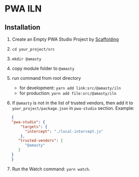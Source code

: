 # PWA ILN

## Installation

1. Create an Empty PWA Studio Project by [Scaffolding](https://magento.github.io/pwa-studio/pwa-buildpack/scaffolding/)
2. `cd your_project/src` 
3. `mkdir @amasty` 
4.  copy module folder to `@amasty`
5. run command from root directory
   - for development: `yarn add link:src/@amasty/iln`  
   - for production: `yarn add file:src/@amasty/iln`
     
6. If `@amasty` is not in the list of trusted vendors, then add it to `your_project/package.json` in `pwa-studio` section. Example:
   
```json
   {
   "pwa-studio": {
       "targets": {
         "intercept": "./local-intercept.js"
       },
      "trusted-vendors": [
         "@amasty"
      ]
   }
   }
```
 
7. Run the Watch command: `yarn watch`.

